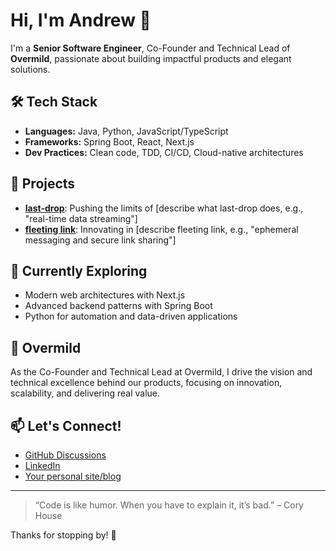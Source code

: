 # Hi, I'm Andrew 👋

I'm a **Senior Software Engineer**, Co-Founder and Technical Lead of **Overmild**, passionate about building impactful products and elegant solutions.

## 🛠️ Tech Stack
- **Languages:** Java, Python, JavaScript/TypeScript
- **Frameworks:** Spring Boot, React, Next.js
- **Dev Practices:** Clean code, TDD, CI/CD, Cloud-native architectures

## 🚀 Projects
- **[last-drop](#)**: Pushing the limits of [describe what last-drop does, e.g., "real-time data streaming"]
- **[fleeting link](#)**: Innovating in [describe fleeting link, e.g., "ephemeral messaging and secure link sharing"]

## 🌱 Currently Exploring
- Modern web architectures with Next.js
- Advanced backend patterns with Spring Boot
- Python for automation and data-driven applications

## 👔 Overmild
As the Co-Founder and Technical Lead at Overmild, I drive the vision and technical excellence behind our products, focusing on innovation, scalability, and delivering real value.

## 📫 Let's Connect!
- [GitHub Discussions](https://github.com/andrewpcodes)
- [LinkedIn](#) <!-- Add your LinkedIn if you want -->
- [Your personal site/blog](#) <!-- Add if you have one -->

---

> “Code is like humor. When you have to explain it, it’s bad.” – Cory House

Thanks for stopping by! 🚀
